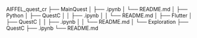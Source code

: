 AIFFEL_quest_cr
├── MainQuest
│   ├── .ipynb
│   └── README.md
│
├── Python
│   ├── QuestC
│   │   ├── .ipynb
│   │   └── README.md
│
├── Flutter
│   ├── QuestC
│   │   ├── .ipynb
│   │   └── README.md
│
└── Exploration
    ├── QuestC
        ├── .ipynb
        └── README.md
